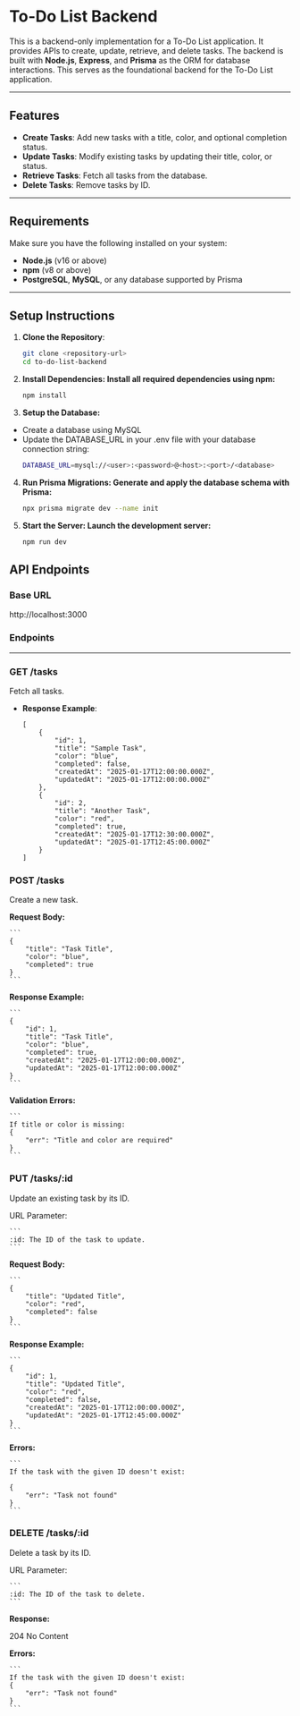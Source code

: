 # To-Do List Backend

This is a backend-only implementation for a To-Do List application. It provides
APIs to create, update, retrieve, and delete tasks. The backend is built with
**Node.js**, **Express**, and **Prisma** as the ORM for database interactions.
This serves as the foundational backend for the To-Do List application.

---

## Features

- **Create Tasks**: Add new tasks with a title, color, and optional completion
  status.
- **Update Tasks**: Modify existing tasks by updating their title, color, or
  status.
- **Retrieve Tasks**: Fetch all tasks from the database.
- **Delete Tasks**: Remove tasks by ID.

---

## Requirements

Make sure you have the following installed on your system:

- **Node.js** (v16 or above)
- **npm** (v8 or above)
- **PostgreSQL**, **MySQL**, or any database supported by Prisma

---

## Setup Instructions

1. **Clone the Repository**:

    ```bash
    git clone <repository-url>
    cd to-do-list-backend

    ```

2. **Install Dependencies: Install all required dependencies using npm:**

    ```bash
    npm install

    ```

3. **Setup the Database:**

- Create a database using MySQL
- Update the DATABASE_URL in your .env file with your database connection
  string:
    ```bash
    DATABASE_URL=mysql://<user>:<password>@<host>:<port>/<database>
    ```

4. **Run Prisma Migrations: Generate and apply the database schema with
   Prisma:**

    ```bash
    npx prisma migrate dev --name init

    ```

5. **Start the Server: Launch the development server:**
    ```bash
    npm run dev
    ```

## API Endpoints

### Base URL

http://localhost:3000

### Endpoints

---

### **GET /tasks**

Fetch all tasks.

- **Response Example**:
    ```
    [
        {
            "id": 1,
            "title": "Sample Task",
            "color": "blue",
            "completed": false,
            "createdAt": "2025-01-17T12:00:00.000Z",
            "updatedAt": "2025-01-17T12:00:00.000Z"
        },
        {
            "id": 2,
            "title": "Another Task",
            "color": "red",
            "completed": true,
            "createdAt": "2025-01-17T12:30:00.000Z",
            "updatedAt": "2025-01-17T12:45:00.000Z"
        }
    ]
    ```

### **POST /tasks**

Create a new task.

**Request Body:**

    ```
    {
        "title": "Task Title",
        "color": "blue",
        "completed": true
    }
    ```

**Response Example:**

    ```
    {
        "id": 1,
        "title": "Task Title",
        "color": "blue",
        "completed": true,
        "createdAt": "2025-01-17T12:00:00.000Z",
        "updatedAt": "2025-01-17T12:00:00.000Z"
    }
    ```

**Validation Errors:**

    ```
    If title or color is missing:
    {
        "err": "Title and color are required"
    }
    ```

### **PUT /tasks/:id**

Update an existing task by its ID.

URL Parameter:

    ```
    :id: The ID of the task to update.
    ```

**Request Body:**

    ```
    {
        "title": "Updated Title",
        "color": "red",
        "completed": false
    }
    ```

**Response Example:**

    ```
    {
        "id": 1,
        "title": "Updated Title",
        "color": "red",
        "completed": false,
        "createdAt": "2025-01-17T12:00:00.000Z",
        "updatedAt": "2025-01-17T12:45:00.000Z"
    }
    ```

**Errors:**

    ```
    If the task with the given ID doesn't exist:

    {
        "err": "Task not found"
    }
    ```

### **DELETE /tasks/:id**

Delete a task by its ID.

URL Parameter:

    ```
    :id: The ID of the task to delete.
    ```

**Response:**

204 No Content

**Errors:**

    ```
    If the task with the given ID doesn't exist:
    {
        "err": "Task not found"
    }
    ```
